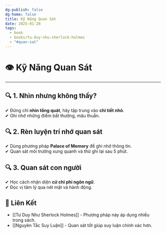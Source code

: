 ```yaml
---
dg-publish: false
dg-home: false
title: Kỹ Năng Quan Sát
date: 2025-01-28
tags:
  - book
  - books/tu-duy-nhu-sherlock-holmes
  - "#quan-sat"
---
```

# 👁 Kỹ Năng Quan Sát
---

## 🔍 1. Nhìn nhưng không thấy?  
✔ Đừng chỉ **nhìn tổng quát**, hãy tập trung vào **chi tiết nhỏ**.  
✔ Ghi nhớ những điểm bất thường, mâu thuẫn.  

## 🔍 2. Rèn luyện trí nhớ quan sát  
✔ Dùng phương pháp **Palace of Memory** để ghi nhớ thông tin.  
✔ Quan sát môi trường xung quanh và thử ghi lại sau 5 phút.  

## 🔍 3. Quan sát con người  
✔ Học cách nhận diện **cử chỉ phi ngôn ngữ**.  
✔ Đọc vị tâm lý qua nét mặt và hành động.  

## 🔗 Liên Kết  
- [[Tư Duy Như Sherlock Holmes]] - Phương pháp này áp dụng nhiều trong sách.  
- [[Nguyên Tắc Suy Luận]] - Quan sát tốt giúp suy luận chính xác hơn.  
